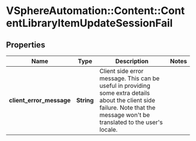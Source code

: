 # VSphereAutomation::Content::ContentLibraryItemUpdateSessionFail

## Properties
Name | Type | Description | Notes
------------ | ------------- | ------------- | -------------
**client_error_message** | **String** | Client side error message. This can be useful in providing some extra details about the client side failure. Note that the message won&#39;t be translated to the user&#39;s locale. | 


